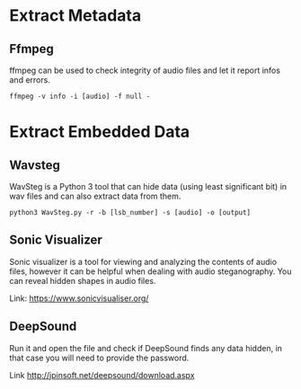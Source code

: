 # Extract Metadata

## Ffmpeg

ffmpeg can be used to check integrity of audio files and let it report infos and errors.

```
ffmpeg -v info -i [audio] -f null -
```

# Extract Embedded Data

## Wavsteg

WavSteg is a Python 3 tool that can hide data (using least significant bit) in wav files and can also extract data from them.

```
python3 WavSteg.py -r -b [lsb_number] -s [audio] -o [output]
```

## Sonic Visualizer

Sonic visualizer is a tool for viewing and analyzing the contents of audio files, however it can be helpful when dealing with audio steganography. You can reveal hidden shapes in audio files.

Link: https://www.sonicvisualiser.org/

## DeepSound

Run it and open the file and check if DeepSound finds any data hidden, in that case you will need to provide the password.

Link http://jpinsoft.net/deepsound/download.aspx
